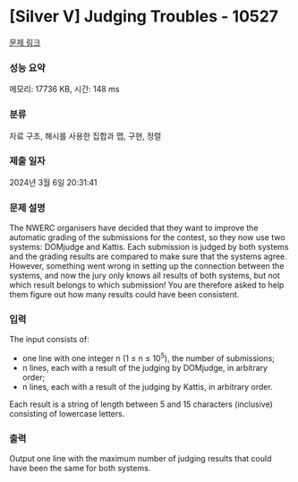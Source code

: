 # [Silver V] Judging Troubles - 10527 

[문제 링크](https://www.acmicpc.net/problem/10527) 

### 성능 요약

메모리: 17736 KB, 시간: 148 ms

### 분류

자료 구조, 해시를 사용한 집합과 맵, 구현, 정렬

### 제출 일자

2024년 3월 6일 20:31:41

### 문제 설명

<p>The NWERC organisers have decided that they want to improve the automatic grading of the submissions for the contest, so they now use two systems: DOMjudge and Kattis. Each submission is judged by both systems and the grading results are compared to make sure that the systems agree. However, something went wrong in setting up the connection between the systems, and now the jury only knows all results of both systems, but not which result belongs to which submission! You are therefore asked to help them figure out how many results could have been consistent.</p>

### 입력 

 <p>The input consists of:</p>

<ul>
	<li>one line with one integer n (1 ≤ n ≤ 10<sup>5</sup>), the number of submissions;</li>
	<li>n lines, each with a result of the judging by DOMjudge, in arbitrary order;</li>
	<li>n lines, each with a result of the judging by Kattis, in arbitrary order.</li>
</ul>

<p>Each result is a string of length between 5 and 15 characters (inclusive) consisting of lowercase letters.</p>

### 출력 

 <p>Output one line with the maximum number of judging results that could have been the same for both systems.</p>

